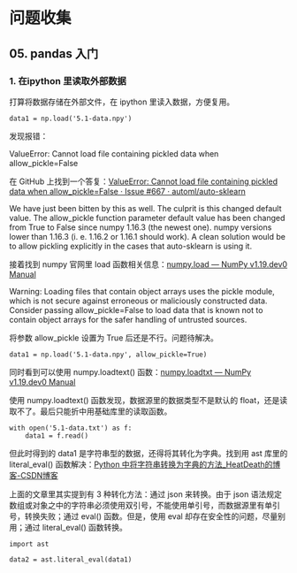 # 问题收集

## 05. pandas 入门

### 1. 在ipython 里读取外部数据

打算将数据存储在外部文件，在 ipython 里读入数据，方便复用。

    data1 = np.load('5.1-data.npy')
    
发现报错：

ValueError: Cannot load file containing pickled data when allow_pickle=False

在 GitHub 上找到一个答复：[ValueError: Cannot load file containing pickled data when allow_pickle=False · Issue #667 · automl/auto-sklearn](https://github.com/automl/auto-sklearn/issues/667#)

We have just been bitten by this as well. The culprit is this changed default value. The allow_pickle function parameter default value has been changed from True to False since numpy 1.16.3 (the newest one). numpy versions lower than 1.16.3 (i. e. 1.16.2 or 1.16.1 should work). A clean solution would be to allow pickling explicitly in the cases that auto-sklearn is using it.

接着找到 numpy 官网里 load 函数相关信息：[numpy.load — NumPy v1.19.dev0 Manual](https://numpy.org/devdocs/reference/generated/numpy.load.html)

Warning: Loading files that contain object arrays uses the pickle module, which is not secure against erroneous or maliciously constructed data. Consider passing allow_pickle=False to load data that is known not to contain object arrays for the safer handling of untrusted sources.

将参数 allow_pickle 设置为 True 后还是不行。问题待解决。

    data1 = np.load('5.1-data.npy', allow_pickle=True)
    
同时看到可以使用 numpy.loadtext() 函数：[numpy.loadtxt — NumPy v1.19.dev0 Manual](https://numpy.org/devdocs/reference/generated/numpy.loadtxt.html#numpy.loadtxt)

使用 numpy.loadtext() 函数发现，数据源里的数据类型不是默认的 float，还是读取不了。最后只能折中用基础库里的读取函数。

```
with open('5.1-data.txt') as f:
    data1 = f.read()
```

但此时得到的 data1 是字符串型的数据，还得将其转化为字典。找到用 ast 库里的 literal_eval() 函数解决：[Python 中将字符串转换为字典的方法_HeatDeath的博客-CSDN博客](https://blog.csdn.net/HeatDeath/article/details/79370945)

上面的文章里其实提到有 3 种转化方法：通过 json 来转换。由于 json 语法规定数组或对象之中的字符串必须使用双引号，不能使用单引号，而数据源里有单引号，转换失败；通过 eval() 函数。但是，使用 eval 却存在安全性的问题，尽量别用；通过 literal_eval() 函数转换。

```
import ast

data2 = ast.literal_eval(data1)
```

